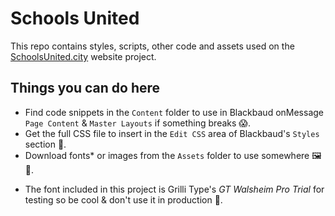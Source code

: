 # Schools United
This repo contains styles, scripts, other code and assets used on the [SchoolsUnited.city](https://SchoolsUnited.city) website project.

## Things you can do here
- Find code snippets in the `Content` folder to use in Blackbaud onMessage `Page Content` & `Master Layouts` if something breaks 😱.
- Get the full CSS file to insert in the `Edit CSS` area of Blackbaud's `Styles` section 🎨.
- Download fonts* or images from the `Assets` folder to use somewhere 🖼🔡.

* The font included in this project is Grilli Type's *GT Walsheim Pro Trial* for testing so be cool & don't use it in production 🤙.

